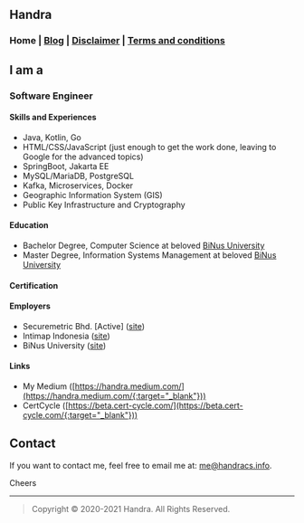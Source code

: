 ## Handra

### Home | [Blog](/blog) | [Disclaimer](/disclaimer) | [Terms and conditions](/tnc)

## I am a
### Software Engineer
#### Skills and Experiences
 - Java, Kotlin, Go
 - HTML/CSS/JavaScript (just enough to get the work done, leaving to Google for the advanced topics)
 - SpringBoot, Jakarta EE
 - MySQL/MariaDB, PostgreSQL
 - Kafka, Microservices, Docker
 - Geographic Information System (GIS)
 - Public Key Infrastructure and Cryptography

#### Education
 - Bachelor Degree, Computer Science at beloved [BiNus University](https://binus.ac.id/)
 - Master Degree, Information Systems Management at beloved [BiNus University](https://binus.ac.id/)

#### Certification
 <div data-iframe-width="150" data-iframe-height="270" data-share-badge-id="9a5855d4-e718-4214-ab10-93dec4bc015a" data-share-badge-host="https://www.credly.com"></div><script type="text/javascript" async src="//cdn.credly.com/assets/utilities/embed.js"></script>

#### Employers
 - Securemetric Bhd. [Active] ([site](https://www.securemetric.com/))
 - Intimap Indonesia ([site](http://www.intimap.com/))
 - BiNus University ([site](https://binus.ac.id/))

#### Links
 - My Medium ([https://handra.medium.com/](https://handra.medium.com/{:target="_blank"}))
 - CertCycle ([https://beta.cert-cycle.com/](https://beta.cert-cycle.com/{:target="_blank"}))

## Contact
If you want to contact me, feel free to email me at: [me@handracs.info](mailto:me@handracs.info).

Cheers

---
> Copyright &copy; 2020-2021 Handra. All Rights Reserved.
